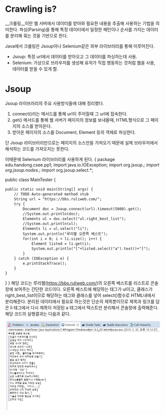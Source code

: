 Crawling is?
==============
__크롤링__이란 웹 서버에서 데이터를 받아와 필요한 내용을 추출해 사용하는 기법을 의미한다.
파싱(Parsing)을 통해 특정 데이터에서 일정한 패턴이나 순서를 가지는 데이터를 분리해 묶는 것을 기반으로 한다.

Java에서 크롤링은 Jsoup이나 Selenium같은 외부 라이브러리를 통해 이루어진다.
- Jsoup: 특정 url에서 데이터를 받아오고 그 데이터를 파싱하는데 사용.
- Selenium: 가상으로 브라우저를 생성해 유저가 직접 행동하는 것처럼 웹을 사용, 데이터를 받을 수 있게 함.

Jsoup
==============
Jsoup 라이브러리의 주요 사용방식들에 대해 정리했다.
1. connect()라는 메서드를 통해 url이 주어질때 그 url에 접속한다.
2. get() 메서드를 통해 웹 서버가 페이지의 정보를 보내올때, HTML형식으로 그 페이지의 소스를 받아온다.
3. 받아온 페이지의 소스를 Document, Element 등의 객체로 파싱한다.

단 Jsoup 라이브러리만으로는 페이지의 소스만을 가져오기 때문에 실제 브라우저에서 해석하는 코드를 가져오지는 못한다.

이때문에 Selenium 라이브러리를 사용하게 된다.
{
package edu.handong.csee.pp1;
import java.io.IOException;
import org.jsoup.*;
import org.jsoup.nodes.*;
import org.jsoup.select.*;
	
public class MainTester {

	public static void main(String[] args) {
		// TODO Auto-generated method stub
		String url = "https://bbs.ruliweb.com/";
		try {
			Document doc = Jsoup.connect(url).timeout(5000).get();
			//System.out.println(doc);
			Elements ul = doc.select("ul.right_best_list");
			//System.out.println(ul);
			Elements li = ul.select("li");
			System.out.println("루리웹 오른쪽 베스트");
			for(int i = 0; i < li.size(); i++) {
				Element listed = li.get(i);
				System.out.println("["+listed.select("a").text()+"]");
			}
		} catch (IOException e) {
			e.printStackTrace();
		}
	}
}
}
해당 코드는 루리웹(https://bbs.ruliweb.com/)의 오른쪽 베스트를 리스트로 콘솔창에 보여주는 간단한 코드이다.
오른쪽 베스트에 해당하는 태그가 ul이고, 클래스가 right_best_list이므로 해당하는 태그와 클래스를 넣어 select()함수로 HTML내에서 분리해준다.
분리된 데이터에서 필요로 하는것은 단순히 제목뿐이므로 제목과 링크를 담은 li 태그에서 다시 제목이 저장된 a 태그에서 텍스트만 분리해서 콘솔창에 출력해준다.
해당 코드의 실행결과는 다음과 같다.

![pp2](https://github.com/S0rrow/PracticalProject2/blob/master/blog/pp2hw1text.PNG)
